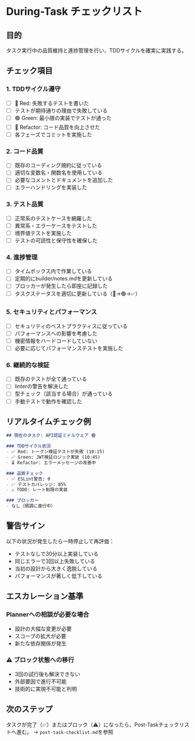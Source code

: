 # During-Task チェックリスト

## 目的
タスク実行中の品質維持と進捗管理を行い、TDDサイクルを確実に実践する。

## チェック項目

### 1. TDDサイクル遵守
- [ ] 🔴 Red: 失敗するテストを書いた
- [ ] テストが期待通りの理由で失敗している
- [ ] 🟢 Green: 最小限の実装でテストが通った
- [ ] 🔵 Refactor: コード品質を向上させた
- [ ] 各フェーズでコミットを実施した

### 2. コード品質
- [ ] 既存のコーディング規約に従っている
- [ ] 適切な変数名・関数名を使用している
- [ ] 必要なコメントとドキュメントを追加した
- [ ] エラーハンドリングを実装した

### 3. テスト品質
- [ ] 正常系のテストケースを網羅した
- [ ] 異常系・エラーケースをテストした
- [ ] 境界値テストを実施した
- [ ] テストの可読性と保守性を確保した

### 4. 進捗管理
- [ ] タイムボックス内で作業している
- [ ] 定期的にbuilder/notes.mdを更新している
- [ ] ブロッカーが発生したら即座に記録した
- [ ] タスクステータスを適切に更新している（🔴→🟢→✅）

### 5. セキュリティとパフォーマンス
- [ ] セキュリティのベストプラクティスに従っている
- [ ] パフォーマンスへの影響を考慮した
- [ ] 機密情報をハードコードしていない
- [ ] 必要に応じてパフォーマンステストを実施した

### 6. 継続的な検証
- [ ] 既存のテストが全て通っている
- [ ] linterの警告を解決した
- [ ] 型チェック（該当する場合）が通っている
- [ ] 手動テストで動作を確認した

## リアルタイムチェック例

```markdown
## 現在のタスク: API認証ミドルウェア 🟢

### TDDサイクル状況
- ✅ Red: トークン検証テストが失敗 (10:15)
- ✅ Green: JWT検証ロジック実装 (10:45)
- ⏳ Refactor: エラーメッセージの改善中

### 品質チェック
- ✅ ESLint警告: 0
- ✅ テストカバレッジ: 85%
- ⚠️ TODO: レート制限の実装

### ブロッカー
- なし（順調に進行中）
```

## 警告サイン

以下の状況が発生したら一時停止して再評価：
- テストなしで30分以上実装している
- 同じエラーで3回以上失敗している
- 当初の設計から大きく逸脱している
- パフォーマンスが著しく低下している

## エスカレーション基準

### Plannerへの相談が必要な場合
- 設計の大幅な変更が必要
- スコープの拡大が必要
- 新たな依存関係が発生

### ⚠️ ブロック状態への移行
- 3回の試行後も解決できない
- 外部要因で進行不可能
- 技術的に実現不可能と判明

## 次のステップ
タスクが完了（✅）またはブロック（⚠️）になったら、Post-Taskチェックリストへ進む。
→ `post-task-checklist.md`を参照
